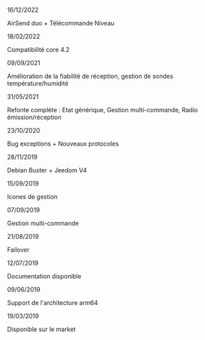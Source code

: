 16/12/2022

AirSend duo + Télécommande Niveau

18/02/2022

Compatibilité core 4.2

09/09/2021

Amélioration de la fiabilité de réception, gestion de sondes température/humidité

31/05/2021

Refonte complète : Etat générique, Gestion multi-commande, Radio émission/réception 

23/10/2020

Bug exceptions + Nouveaux protocoles

28/11/2019

Debian Buster + Jeedom V4

15/09/2019

Icones de gestion

07/09/2019

Gestion multi-commande

21/08/2019

Failover

12/07/2019

Documentation disponible

09/06/2019

Support de l'architecture arm64

19/03/2019

Disponible sur le market
